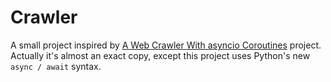 # Crawler #

A small project inspired by [A Web Crawler With asyncio Coroutines](https://www.aosabook.org/en/500L/a-web-crawler-with-asyncio-coroutines.html)
project. Actually it's almost an exact copy, except this project uses Python's new `async / await`
syntax.
